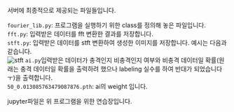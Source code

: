 서버에 최종적으로 제공되는 파일들입니다.

```fourier_lib.py```: 프로그램을 실행하기 위한 class를 정의해 놓은 파일입니다.   
```fft.py```: 입력받은 데이터를 fft 변환한 결과를 저장합니다.   
```stft.py```: 입력받은 데이터를 stft 변환하여 생성한 이미지를 저장합니다. 예시는 다음과 같습니다.   
![stft](stft.png)
```ai.py```입력받은 데이터가 충격인지 비충격인지 여부와 비충격 데이터일 확률(원래는 충격 데이터일 확률을 출력하려 했으나 labeling 실수를 하여 반대가 되었습니다ㅜ)을 출력합니다.   
```50_0.013085763479087876.pth```: ai의 weight 입니다.   

jupyter파일은 위 프로그램을 위한 연습장입니다.
